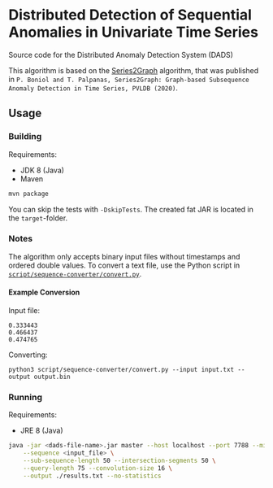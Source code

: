 # Distributed Detection of Sequential Anomalies in Univariate Time Series

Source code for the Distributed Anomaly Detection System (DADS)

This algorithm is based on the [Series2Graph](http://helios.mi.parisdescartes.fr/~themisp/series2graph/) algorithm, that was published in `P. Boniol and T. Palpanas, Series2Graph: Graph-based Subsequence Anomaly Detection in Time Series, PVLDB (2020)`.

## Usage

### Building

Requirements:

- JDK 8 (Java)
- Maven

```sh
mvn package
```

You can skip the tests with `-DskipTests`.
The created fat JAR is located in the `target`-folder.

### Notes

The algorithm only accepts binary input files without timestamps and ordered double values.
To convert a text file, use the Python script in [`script/sequence-converter/convert.py`](./script/sequence-converter/convert.py).

#### Example Conversion

Input file:
```text
0.333443
0.466437
0.474765
```

Converting:
```shell
python3 script/sequence-converter/convert.py --input input.txt --output output.bin
```

### Running

Requirements:

- JRE 8 (Java)

```sh
java -jar <dads-file-name>.jar master --host localhost --port 7788 --min-slaves 0 \
    --sequence <input_file> \
    --sub-sequence-length 50 --intersection-segments 50 \
    --query-length 75 --convolution-size 16 \
    --output ./results.txt --no-statistics
```
